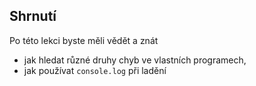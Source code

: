 ## Shrnutí

Po této lekci byste měli vědět a znát

- jak hledat různé druhy chyb ve vlastních programech,
- jak používat `console.log` při ladění
